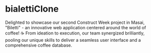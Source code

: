 # bialettiClone
Delighted to showcase our second Construct Week project in Masai, "Biletti" - an innovative web application centered around the world of coffee! ☕  From ideation to execution, our team synergized brilliantly, pooling our unique skills to deliver a seamless user interface and a comprehensive coffee database.
